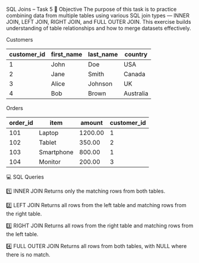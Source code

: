 SQL Joins – Task 5
📌 Objective
The purpose of this task is to practice combining data from multiple tables using various SQL join types — INNER JOIN, LEFT JOIN, RIGHT JOIN, and FULL OUTER JOIN.
This exercise builds understanding of table relationships and how to merge datasets effectively.

Customers

| customer\_id | first\_name | last\_name | country   |
| ------------ | ----------- | ---------- | --------- |
| 1            | John        | Doe        | USA       |
| 2            | Jane        | Smith      | Canada    |
| 3            | Alice       | Johnson    | UK        |
| 4            | Bob         | Brown      | Australia |

Orders

| order\_id | item       | amount  | customer\_id |
| --------- | ---------- | ------- | ------------ |
| 101       | Laptop     | 1200.00 | 1            |
| 102       | Tablet     | 350.00  | 2            |
| 103       | Smartphone | 800.00  | 1            |
| 104       | Monitor    | 200.00  | 3            |


💻 SQL Queries

1️⃣ INNER JOIN
Returns only the matching rows from both tables.

2️⃣ LEFT JOIN
Returns all rows from the left table and matching rows from the right table.

3️⃣ RIGHT JOIN
Returns all rows from the right table and matching rows from the left table.

4️⃣ FULL OUTER JOIN 
Returns all rows from both tables, with NULL where there is no match.
